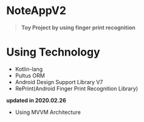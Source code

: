# NoteAppV2
> **Toy Project by using finger print recognition**

# Using Technology
* Kotlin-lang
* Pultus ORM
* Android Design Support Library V7
* RePrint(Android Finger Print Recognition Library)

**updated in 2020.02.26**
* Using MVVM Architecture
